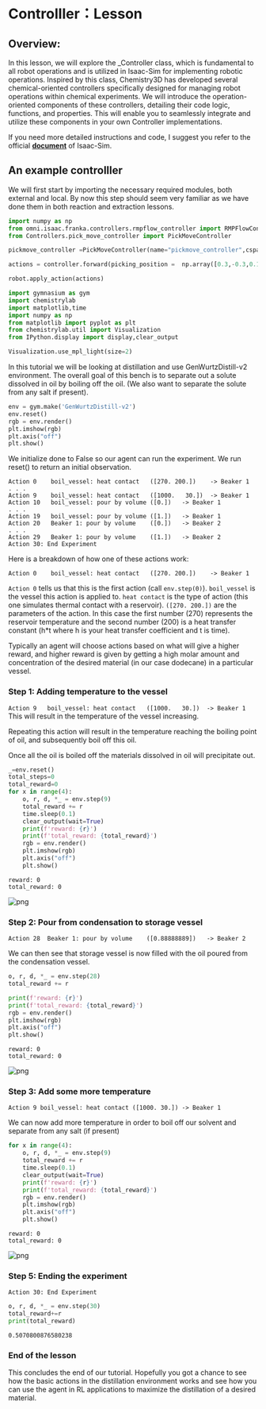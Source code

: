 # Controlller：Lesson

## Overview:
In this lesson, we will explore the _Controller class, which is fundamental to all robot operations and is utilized in Isaac-Sim for implementing robotic operations. Inspired by this class, Chemistry3D has developed several chemical-oriented controllers specifically designed for managing robot operations within chemical experiments. We will introduce the operation-oriented components of these controllers, detailing their code logic, functions, and properties. This will enable you to seamlessly integrate and utilize these components in your own Controller implementations.

If you need more detailed instructions and code, I suggest you refer to the official [**document**](https://docs.omniverse.nvidia.com/py/isaacsim/source/extensions/omni.isaac.core/docs/index.html) of Isaac-Sim.

## An example controlller

We will first start by importing the necessary required modules, both external and local. By now this step should seem very familiar as we have done them in both reaction and extraction lessons.

```python
import numpy as np
from omni.isaac.franka.controllers.rmpflow_controller import RMPFlowController
from Controllers.pick_move_controller import PickMoveController

pickmove_controller =PickMoveController(name="pickmove_controller",cspace_controller=RMPFlowController(name="pickmove_cspace_controller", robot_articulation=robot),gripper=robot.gripper)

actions = controller.forward(picking_position =  np.array([0.3,-0.3,0.1]),target_position = np.array([0.3,0.3,0.3]),current_joint_positions = robot.get_joint_positions())

robot.apply_action(actions)

```



```python
import gymnasium as gym
import chemistrylab
import matplotlib,time
import numpy as np
from matplotlib import pyplot as plt
from chemistrylab.util import Visualization
from IPython.display import display,clear_output

Visualization.use_mpl_light(size=2)

```

In this tutorial we will be looking at distillation and use GenWurtzDistill-v2 environment. The overall goal of this bench is to separate out a solute dissolved in oil by boiling off the oil. (We also want to separate the solute from any salt if present).


```python
env = gym.make('GenWurtzDistill-v2')
env.reset()
rgb = env.render()
plt.imshow(rgb)
plt.axis("off")
plt.show()
```

We initialize done to False so our agent can run the experiment. We run reset() to return an initial observation.

```
Action 0	boil_vessel: heat contact	([270. 200.])	 -> Beaker 1 
. . .
Action 9	boil_vessel: heat contact	([1000.   30.])	 -> Beaker 1 
Action 10	boil_vessel: pour by volume	([0.])	 -> Beaker 1 
. . .
Action 19	boil_vessel: pour by volume	([1.])	 -> Beaker 1 
Action 20	Beaker 1: pour by volume	([0.])	 -> Beaker 2 
. . .
Action 29	Beaker 1: pour by volume	([1.])	 -> Beaker 2 
Action 30: End Experiment
```

Here is a breakdown of how one of these actions work:

```
Action 0	boil_vessel: heat contact	([270. 200.])	 -> Beaker 1 
```

`Action 0` tells us that this is the first action (call `env.step(0)`). `boil_vessel` is the vessel this action is applied to. `heat contact` is the type of action (this one simulates thermal contact with a reservoir). `([270. 200.])` are the parameters of the action. In this case the first number (270) represents the reservoir temperature and the second number (200) is a heat transfer constant (h*t where h is your heat transfer coefficient and t is time). 




Typically an agent will choose actions based on what will give a higher reward, and higher reward is given by getting a high molar amount and concentration of the desired material (in our case dodecane) in a particular vessel.

### Step 1: Adding temperature to the vessel

`Action 9	boil_vessel: heat contact	([1000.   30.])	 -> Beaker 1`
This will result in the temperature of the vessel increasing.

Repeating this action will result in the temperature reaching the boiling point of oil, and subsequently boil off this oil.

Once all the oil is boiled off the materials dissolved in oil will precipitate out.





```python
_=env.reset()
total_steps=0
total_reward=0
for x in range(4):
    o, r, d, *_ = env.step(9)
    total_reward += r
    time.sleep(0.1)
    clear_output(wait=True)
    print(f'reward: {r}')
    print(f'total_reward: {total_reward}')
    rgb = env.render()
    plt.imshow(rgb)
    plt.axis("off")
    plt.show()
```

    reward: 0
    total_reward: 0
    


    
![png](tutorial_figures/distillation-lesson-1/output_10_1.png)
    


### Step 2: Pour from condensation to storage vessel

`Action 28	Beaker 1: pour by volume	([0.88888889])	 -> Beaker 2`

We can then see that storage vessel is now filled with the oil poured from the condensation vessel.





```python
o, r, d, *_ = env.step(28)
total_reward += r

print(f'reward: {r}')
print(f'total_reward: {total_reward}')
rgb = env.render()
plt.imshow(rgb)
plt.axis("off")
plt.show()
```

    reward: 0
    total_reward: 0
    


    
![png](tutorial_figures/distillation-lesson-1/output_12_1.png)
    


### Step 3: Add some more temperature

`Action 9 boil_vessel: heat contact ([1000. 30.]) -> Beaker 1`

We can now add more temperature in order to boil off our solvent and separate from any salt (if present)


```python
for x in range(4):
    o, r, d, *_ = env.step(9)
    total_reward += r
    time.sleep(0.1)
    clear_output(wait=True)
    print(f'reward: {r}')
    print(f'total_reward: {total_reward}')
    rgb = env.render()
    plt.imshow(rgb)
    plt.axis("off")
    plt.show()
```

    reward: 0
    total_reward: 0
    


    
![png](tutorial_figures/distillation-lesson-1/output_14_1.png)
    


### Step 5: Ending the experiment

`Action 30: End Experiment`


```python
o, r, d, *_ = env.step(30)
total_reward+=r
print(total_reward)
```

    0.5070800876580238
    


### End of the lesson

This concludes the end of our tutorial. Hopefully you got a chance to see how the basic actions in the distillation environment works and see how you can use the agent in RL applications to maximize the distillation of a desired material.


